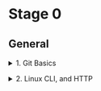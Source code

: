 # Stage 0

## General

<details><summary>1. Git Basics</summary>

At first I was confused by git and all these commands, especially when the examples were given in Python. Now, after a two-week course and watching additional videos, it became more clear to me. I hope to become a confident git user when working on my future projects.
I have passed all nesessary tasks at [learngitbranching.js.org](https://learngitbranching.js.org/). Screenshots are [here](https://github.com/yuliaMasliak/kottans-frontend/tree/main/git_basic).</details>

<details><summary>2. Linux CLI, and HTTP</summary>
<details><summary>Quiz 1</summary>
![quiz](https://github.com/yuliaMasliak/kottans-frontend/blob/main/task_linux_cli/quiz1.png)<details>
<details><summary>Quiz 2</summary>
![quiz](https://github.com/yuliaMasliak/kottans-frontend/blob/main/task_linux_cli/quiz2.png)<details>
<details><summary>Quiz 3</summary>
![quiz](https://github.com/yuliaMasliak/kottans-frontend/blob/main/task_linux_cli/quiz3.png)<details>
<details><summary>Quiz 4</summary>
![quiz](https://github.com/yuliaMasliak/kottans-frontend/blob/main/task_linux_cli/quiz4.png)<details>
</details>

---

